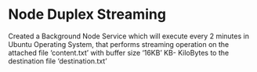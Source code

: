 # Node Duplex Streaming
Created a Background Node Service which will execute every 2 minutes in Ubuntu Operating System, that performs
streaming operation on the attached file ‘content.txt’ with buffer size ‘16KB’ KB- KiloBytes to the destination file
‘destination.txt’
